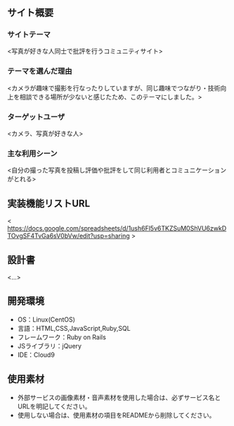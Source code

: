 # <Photonity>

## サイト概要
### サイトテーマ
<写真が好きな人同士で批評を行うコミュニティサイト>

### テーマを選んだ理由
<カメラが趣味で撮影を行なったりしていますが、同じ趣味でつながり・技術向上を相談できる場所が少ないと感じたため、このテーマにしました。>

### ターゲットユーザ
<カメラ、写真が好きな人>

### 主な利用シーン
<自分の撮った写真を投稿し評価や批評をして同じ利用者とコミュニケーションがとれる>

## 実装機能リストURL
< https://docs.google.com/spreadsheets/d/1ush6Fl5v6TKZSuM0ShVU6zwkDTOvgSF4TvGa6sV0bVw/edit?usp=sharing >

## 設計書
<...>

## 開発環境
- OS：Linux(CentOS)
- 言語：HTML,CSS,JavaScript,Ruby,SQL
- フレームワーク：Ruby on Rails
- JSライブラリ：jQuery
- IDE：Cloud9

## 使用素材
- 外部サービスの画像素材・音声素材を使用した場合は、必ずサービス名とURLを明記してください。
- 使用しない場合は、使用素材の項目をREADMEから削除してください。